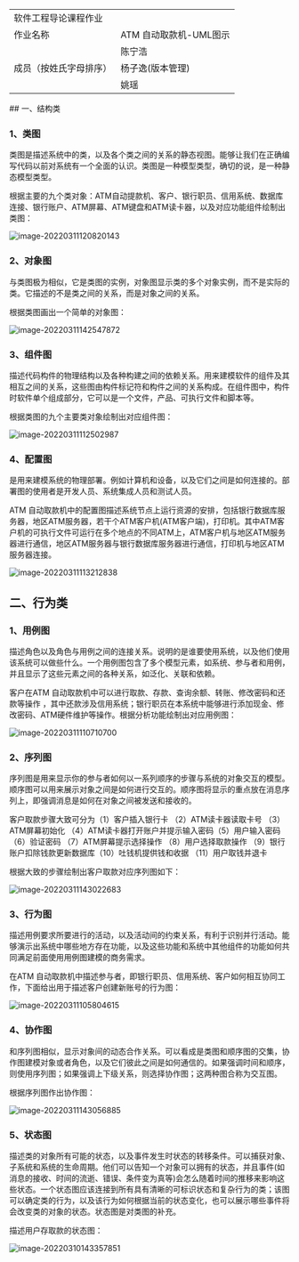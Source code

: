 <table>
   <tr>
        <td colspan="2">软件工程导论课程作业</td>    
   </tr>
   <tr>
        <td>作业名称</td> 
        <td>ATM 自动取款机-UML图示</td> 
   </tr>
    <tr>
        <td rowspan="3">成员（按姓氏字母排序）</td>    
        <td >陈宁浩</td>  
    </tr>
    <tr>
        <td >杨子逸(版本管理)</td>  
    </tr>
    <tr>
        <td >姚瑶</td>  
    </tr>
</table>
## 一、结构类

### 1、类图

类图是描述系统中的类，以及各个类之间的关系的静态视图。能够让我们在正确编写代码以前对系统有一个全面的认识。类图是一种模型类型，确切的说，是一种静态模型类型。

根据主要的九个类对象：ATM自动提款机、客户、银行职员、信用系统、数据库连接、银行账户、ATM屏幕、ATM键盘和ATM读卡器，以及对应功能组件绘制出类图：

![image-20220311120820143](assert/类图.png)

### 2、对象图

 与类图极为相似，它是类图的实例，对象图显示类的多个对象实例，而不是实际的类。它描述的不是类之间的关系，而是对象之间的关系。

根据类图画出一个简单的对象图：

![image-20220311142547872](assert/对象图.png)

### 3、组件图

 描述代码构件的物理结构以及各种构建之间的依赖关系。用来建模软件的组件及其相互之间的关系，这些图由构件标记符和构件之间的关系构成。在组件图中，构件时软件单个组成部分，它可以是一个文件，产品、可执行文件和脚本等。

根据类图的九个主要类对象绘制出对应组件图：

![image-20220311112502987](assert/组件图.png)

### 4、配置图

是用来建模系统的物理部署。例如计算机和设备，以及它们之间是如何连接的。部署图的使用者是开发人员、系统集成人员和测试人员。

ATM 自动取款机中的配置图描述系统节点上运行资源的安排，包括银行数据库服务器，地区ATM服务器，若干个ATM客户机(ATM客户端)，打印机。其中ATM客户机的可执行文件可运行在多个地点的不同ATM上，ATM客户机与地区ATM服务器进行通信，地区ATM服务器与银行数据库服务器进行通信，打印机与地区ATM服务器连接。

![image-20220311113212838](assert/配置图.png)

## 二、行为类

### 1、用例图

描述角色以及角色与用例之间的连接关系。说明的是谁要使用系统，以及他们使用该系统可以做些什么。一个用例图包含了多个模型元素，如系统、参与者和用例，并且显示了这些元素之间的各种关系，如泛化、关联和依赖。

客户在ATM 自动取款机中可以进行取款、存款、查询余额、转账、修改密码和还款等操作 ，其中还款涉及信用系统；银行职员在本系统中能够进行添加现金、修改密码、ATM硬件维护等操作。根据分析功能绘制出对应用例图：

![image-20220311110710700](assert/用例图.png)

### 2、序列图

序列图是用来显示你的参与者如何以一系列顺序的步骤与系统的对象交互的模型。顺序图可以用来展示对象之间是如何进行交互的。顺序图将显示的重点放在消息序列上，即强调消息是如何在对象之间被发送和接收的。

客户取款步骤大致可分为（1）客户插入银行卡 （2）ATM读卡器读取卡号 （3）ATM屏幕初始化 （4）ATM读卡器打开账户并提示输入密码（5）用户输入密码 （6）验证密码 （7）ATM屏幕提示选择操作 （8）用户选择取款操作 （9）银行账户扣除钱款更新数据库（10）吐钱机提供钱和收据 （11）用户取钱并退卡

根据大致的步骤绘制出客户取款对应序列图如下：

![image-20220311143022683](assert/序列图.png)

### 3、行为图

描述用例要求所要进行的活动，以及活动间的约束关系，有利于识别并行活动。能够演示出系统中哪些地方存在功能，以及这些功能和系统中其他组件的功能如何共同满足前面使用用例图建模的商务需求。

在ATM 自动取款机中描述参与者，即银行职员、信用系统、客户如何相互协同工作，下面给出用于描述客户创建新账号的行为图：

![image-20220311105804615](assert/行为图.png)

### 4、协作图

和序列图相似，显示对象间的动态合作关系。可以看成是类图和顺序图的交集，协作图建模对象或者角色，以及它们彼此之间是如何通信的。如果强调时间和顺序，则使用序列图；如果强调上下级关系，则选择协作图；这两种图合称为交互图。

根据序列图作出协作图：

![image-20220311143056885](assert\协作图.png)

### 5、状态图

描述类的对象所有可能的状态，以及事件发生时状态的转移条件。可以捕获对象、子系统和系统的生命周期。他们可以告知一个对象可以拥有的状态，并且事件(如消息的接收、时间的流逝、错误、条件变为真等)会怎么随着时间的推移来影响这些状态。一个状态图应该连接到所有具有清晰的可标识状态和复杂行为的类；该图可以确定类的行为，以及该行为如何根据当前的状态变化，也可以展示哪些事件将会改变类的对象的状态。状态图是对类图的补充。

描述用户存取款的状态图：

![image-20220310143357851](assert\状态图.png)

